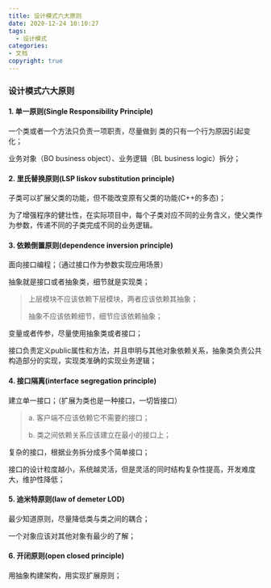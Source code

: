 ```yaml
---
title: 设计模式六大原则
date: 2020-12-24 10:10:27
tags:
  - 设计模式
categories: 
- 文档
copyright: true
---
```


### 设计模式六大原则

#### 1. 单一原则(Single Responsibility Principle)

一个类或者一个方法只负责一项职责，尽量做到 类的只有一个行为原因引起变化；

业务对象（BO business object）、业务逻辑（BL business logic）拆分；

#### 2. 里氏替换原则(LSP liskov substitution principle)

子类可以扩展父类的功能，但不能改变原有父类的功能(C++的多态)；

为了增强程序的健壮性，在实际项目中，每个子类对应不同的业务含义，使父类作为参数，传递不同的子类完成不同的业务逻辑。

#### 3. 依赖倒置原则(dependence inversion principle)

面向接口编程；（通过接口作为参数实现应用场景）

<!--more-->

抽象就是接口或者抽象类，细节就是实现类；

> 上层模块不应该依赖下层模块，两者应该依赖其抽象；
>
> 抽象不应该依赖细节，细节应该依赖抽象；

变量或者传参，尽量使用抽象类或者接口；

接口负责定义public属性和方法，并且申明与其他对象依赖关系，抽象类负责公共构造部分的实现，实现类准确的实现业务逻辑；

#### 4. 接口隔离(interface segregation principle)

建立单一接口；（扩展为类也是一种接口，一切皆接口）

> a. 客户端不应该依赖它不需要的接口；
>
> b. 类之间依赖关系应该建立在最小的接口上；

复杂的接口，根据业务拆分成多个简单接口；

接口的设计粒度越小，系统越灵活，但是灵活的同时结构复杂性提高，开发难度大，维护性降低；

#### 5. 迪米特原则(law of demeter LOD)

最少知道原则，尽量降低类与类之间的耦合；

一个对象应该对其他对象有最少的了解；

#### 6. 开闭原则(open closed principle)

用抽象构建架构，用实现扩展原则；
